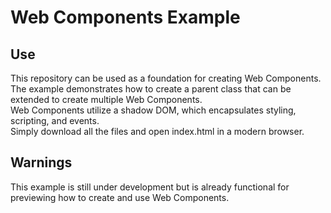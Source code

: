 # Web Components Example

## Use
This repository can be used as a foundation for creating Web Components.   
The example demonstrates how to create a parent class that can be extended to create multiple Web Components.   
Web Components utilize a shadow DOM, which encapsulates styling, scripting, and events.   
Simply download all the files and open index.html in a modern browser.   

## Warnings
This example is still under development but is already functional for previewing how to create and use Web Components.   
